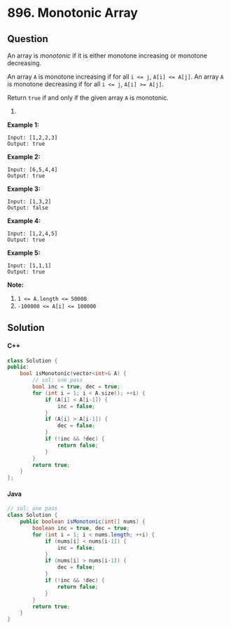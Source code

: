 # 896. Monotonic Array

## Question

An array is _monotonic_ if it is either monotone increasing or monotone decreasing.

An array `A` is monotone increasing if for all `i <= j`, `A[i] <= A[j]`. An array `A` is monotone decreasing if for all `i <= j`, `A[i] >= A[j]`.

Return `true` if and only if the given array `A` is monotonic.

1.

**Example 1:**

```
Input: [1,2,2,3]
Output: true
```

**Example 2:**

```
Input: [6,5,4,4]
Output: true
```

**Example 3:**

```
Input: [1,3,2]
Output: false
```

**Example 4:**

```
Input: [1,2,4,5]
Output: true
```

**Example 5:**

```
Input: [1,1,1]
Output: true
```

**Note:**

1. `1 <= A.length <= 50000`
2. `-100000 <= A[i] <= 100000`

## Solution

#### C++

```cpp
class Solution {
public:
    bool isMonotonic(vector<int>& A) {
        // sol: one pass
        bool inc = true, dec = true;
        for (int i = 1; i < A.size(); ++i) {
            if (A[i] < A[i-1]) {
                inc = false;
            }
            if (A[i] > A[i-1]) {
                dec = false;
            }
            if (!inc && !dec) {
                return false;
            }
        }
        return true;
    }
};
```

#### Java

```java
// sol: one pass
class Solution {
    public boolean isMonotonic(int[] nums) {
        boolean inc = true, dec = true;
        for (int i = 1; i < nums.length; ++i) {
            if (nums[i] < nums[i-1]) {
                inc = false;
            }
            if (nums[i] > nums[i-1]) {
                dec = false;
            }
            if (!inc && !dec) {
                return false;
            }
        }
        return true;
    }
}
```
